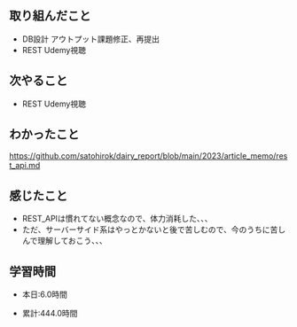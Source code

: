## 取り組んだこと
- DB設計 アウトプット課題修正、再提出
- REST Udemy視聴


## 次やること
- REST Udemy視聴

  
## わかったこと
https://github.com/satohirok/dairy_report/blob/main/2023/article_memo/rest_api.md


## 感じたこと
- REST_APIは慣れてない概念なので、体力消耗した、、、
- ただ、サーバーサイド系はやっとかないと後で苦しむので、今のうちに苦しんで理解しておこう、、、

## 学習時間
- 本日:6.0時間

- 累計:444.0時間
